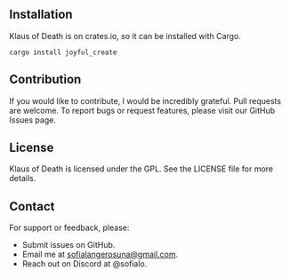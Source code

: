 ## Installation
Klaus of Death is on crates.io, so it can be installed with Cargo.
```
cargo install joyful_create
```

## Contribution
If you would like to contribute, I would be incredibly grateful. Pull requests are welcome. To report bugs or request features, please visit our GitHub Issues page.

## License
Klaus of Death is licensed under the GPL. See the LICENSE file for more details.

## Contact
For support or feedback, please:
- Submit issues on GitHub.
- Email me at sofialangerosuna@gmail.com.
- Reach out on Discord at @sofialo.
